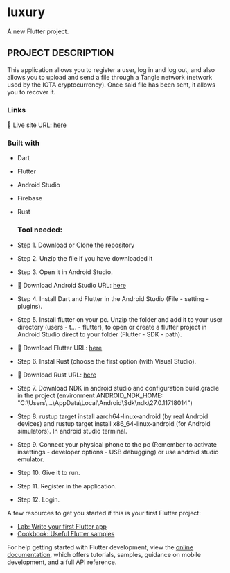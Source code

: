# luxury

A new Flutter project.

## PROJECT DESCRIPTION

This application allows you to register a user, log in and log out, and also allows you to upload and send a file through a Tangle network (network used by the IOTA cryptocurrency). Once said file has been sent, it allows you to recover it.

### Links
📌 Live site URL: [here](https://github.com/Tonyva002/luxury)

### Built with

- Dart
- Flutter
- Android Studio
- Firebase
- Rust

  ### Tool needed:

- Step 1. Download or Clone the repository
- Step 2. Unzip the file if you have downloaded it
- Step 3. Open it in Android Studio.
-  📌 Download Android Studio URL: [here](https://developer.android.com/studio?gad_source=1&gclid=CjwKCAjw88yxBhBWEiwA7cm6pfS9xHHbU4WacdljFFHpcC4jMcoxnurYNyAeGI-bIw6c8KoOH5L6iRoCwT4QAvD_BwE&gclsrc=aw.ds&hl=es-419)
- Step 4. Install Dart and Flutter in the Android Studio (File - setting - plugins).
- Step 5. Install flutter on your pc. Unzip the folder and add it to your user directory (users - t... - flutter), to open or create a flutter project in Android Studio direct to your folder (Flutter - SDK - path).
- 📌 Download Flutter URL: [here](https://docs.flutter.dev/get-started/install)
- Step 6. Instal Rust (choose the first option (with Visual Studio).
-  📌 Download Rust URL: [here](https://www.rust-lang.org/tools/install)
- Step 7. Download NDK in android studio and configuration build.gradle in the project (environment ANDROID_NDK_HOME: "C:\\Users\\...\\AppData\\Local\\Android\\Sdk\\ndk\\27.0.11718014")
- Step 8. rustup target install aarch64-linux-android (by real Android devices) and rustup target install x86_64-linux-android (for Android simulators). In android studio terminal.
- Step 9. Connect your physical phone to the pc (Remember to activate insettings - developer options - USB debugging) or use android studio emulator.
- Step 10. Give it to run.
- Step 11. Register in the application.
- Step 12. Login.

A few resources to get you started if this is your first Flutter project:

- [Lab: Write your first Flutter app](https://docs.flutter.dev/get-started/codelab)
- [Cookbook: Useful Flutter samples](https://docs.flutter.dev/cookbook)

For help getting started with Flutter development, view the
[online documentation](https://docs.flutter.dev/), which offers tutorials,
samples, guidance on mobile development, and a full API reference.
